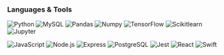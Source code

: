 ### Languages & Tools


![Python](https://img.shields.io/badge/-Python-1E2A3A?style=flat&logo=python)   ![MySQL](https://img.shields.io/badge/-MySQL-1E2A3A?style=flat&logo=mysql&logoColor=white)   ![Pandas](https://img.shields.io/badge/-Pandas-1E2A3A?style=flat&logo=pandas) ![Numpy](https://img.shields.io/badge/-NumPy-1E2A3A?style=flat&logo=numpy) ![TensorFlow](https://img.shields.io/badge/-TensorFlow-1E2A3A?style=flat&logo=tensorflow) ![Scikitlearn](https://img.shields.io/badge/-Scikit%20learn-1E2A3A?style=flat&logo=scikitlearn) ![Jupyter](https://img.shields.io/badge/-Jupyter-1E2A3A?style=flat&logo=jupyter)


![JavaScript](https://img.shields.io/badge/-JavaScript-1E2A3A?style=flat&logo=JavaScript) ![Node.js](https://img.shields.io/badge/-Node.js-1E2A3A?style=flat&logo=node.js) ![Express](https://img.shields.io/badge/-Express-1E2A3A?style=flat&logo=express)
![PostgreSQL](https://img.shields.io/badge/-PostgreSQL-1E2A3A?style=flat&logo=postgresql&logoColor=white) ![Jest](https://img.shields.io/badge/-Jest-1E2A3A?style=flat&logo=jest)
![React](https://img.shields.io/badge/-React-1E2A3A?style=flat&logo=react) ![Swift](https://img.shields.io/badge/-Swift-1E2A3A?style=flat&logo=swift)
